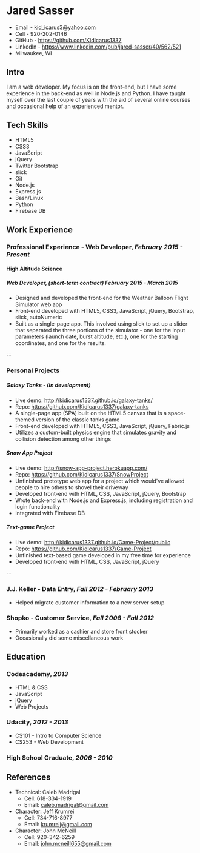 # Jared Sasser

* Email - kid_icarus3@yahoo.com
* Cell - 920-202-0146
* GitHub - <https://github.com/KidIcarus1337>
* LinkedIn - <https://www.linkedin.com/pub/jared-sasser/40/562/521>
* Milwaukee, WI

## Intro

I am a web developer. My focus is on the front-end, but I have some experience in the back-end as well in Node.js and Python. I have taught myself over the last couple of years with the aid of several online courses and occasional help of an experienced mentor.

## Tech Skills

* HTML5
* CSS3
* JavaScript
* jQuery
* Twitter Bootstrap
* slick
* Git
* Node.js
* Express.js
* Bash/Linux
* Python
* Firebase DB

## Work Experience

### Professional Experience - Web Developer, *February 2015 - Present*

#### High Altitude Science

##### Web Developer, *(short-term contract) February 2015 - March 2015*

* Designed and developed the front-end for the Weather Balloon Flight Simulator web app
* Front-end developed with HTML5, CSS3, JavaScript, jQuery, Bootstrap, slick, autoNumeric
* Built as a single-page app. This involved using slick to set up a slider that separated the three portions of the simulator - one for the input parameters (launch date, burst altitude, etc.), one for the starting coordinates, and one for the results.

--

### Personal Projects

##### Galaxy Tanks - (In development)

* Live demo: <http://kidicarus1337.github.io/galaxy-tanks/>
* Repo: <https://github.com/KidIcarus1337/galaxy-tanks>
* A single-page app (SPA) built on the HTML5 canvas that is a space-themed version of the classic tanks game
* Front-end developed with HTML5, CSS3, JavaScript, jQuery, Fabric.js
* Utilizes a custom-built physics engine that simulates gravity and collision detection among other things

##### Snow App Project

* Live demo: <http://snow-app-project.herokuapp.com/>
* Repo: <https://github.com/KidIcarus1337/SnowProject>
* Unfinished prototype web app for a project which would've allowed people to hire others to shovel their driveway
* Developed front-end with HTML, CSS, JavaScript, jQuery, Bootstrap
* Wrote back-end with Node.js and Express.js, including registration and login functionality
* Integrated with Firebase DB

##### Text-game Project

* Live demo: <http://kidicarus1337.github.io/Game-Project/public>
* Repo: <https://github.com/KidIcarus1337/Game-Project>
* Unfinished text-based game developed in my free time for experience
* Developed front-end with HTML, CSS, JavaScript, jQuery

--

### J.J. Keller - Data Entry, *Fall 2012 - February 2013*

* Helped migrate customer information to a new server setup

### Shopko - Customer Service, *Fall 2008 - Fall 2012*

* Primarily worked as a cashier and store front stocker
* Occasionally did some miscellaneous work

## Education

### Codeacademy, *2013*

* HTML & CSS
* JavaScript
* jQuery
* Web Projects

### Udacity, *2012 - 2013*

* CS101 - Intro to Computer Science
* CS253 - Web Development

### High School Graduate, *2006 - 2010*

## References
* Technical: Caleb Madrigal
    - Cell: 618-334-1919
    - Email: caleb.madrigal@gmail.com
* Character: Jeff Krumrei
    - Cell: 734-716-8977
    - Email: krumreij@gmail.com
* Character: John McNeill
    - Cell: 920-342-6259
    - Email: john.mcneill655@gmail.com